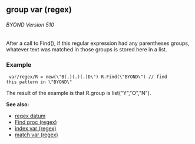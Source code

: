 ## group var (regex) 
###### BYOND Version 510


After a call to Find(), if this regular expression had any
parentheses groups, whatever text was matched in those groups is stored
here in a list.
### Example

```
 var/regex/R = new(\"B(.)(.)(.)D\") R.Find(\"BYOND\") // find
this pattern in \"BYOND\" 
```
 The result of the example is that
R.group is list(\"Y\",\"O\",\"N\").

**See also:**
+   [regex datum](/ref/regex.md) 
+   [Find proc (regex)](/ref/regex/proc/Find.md) 
+   [index var (regex)](/ref/regex/var/index.md) 
+   [match var (regex)](/ref/regex/var/match.md) 